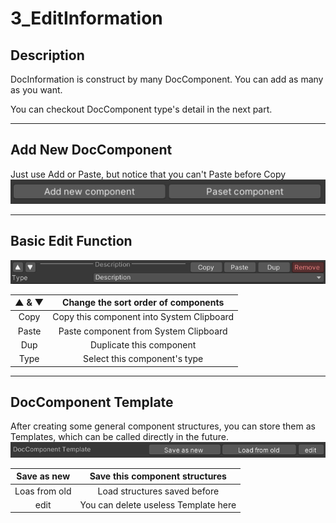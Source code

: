 # 3_EditInformation

## Description

DocInformation is construct by many DocComponent.
You can add  as  many as  you  want.

You can checkout DocComponent type's detail in the next part.

--- 
## Add New DocComponent

Just use Add or Paste, 
but notice that you can't Paste before Copy
![image](img_7.png)

--- 
## Basic Edit Function

![image](img_8.png)

|▲ & ▼|Change the sort order of components|
|:-:|:-:|
|Copy|Copy this component into System Clipboard|
|Paste|Paste component from System Clipboard|
|Dup|Duplicate this component|
|Type|Select this component's type|


--- 
## DocComponent Template


After creating some general component structures, 
you can store  them  as  Templates,  which can be 
called directly in the future.
![image](img_9.png)

|Save as new|Save this component structures|
|:-:|:-:|
|Loas from old|Load structures saved before|
|edit|You can delete useless Template here|

